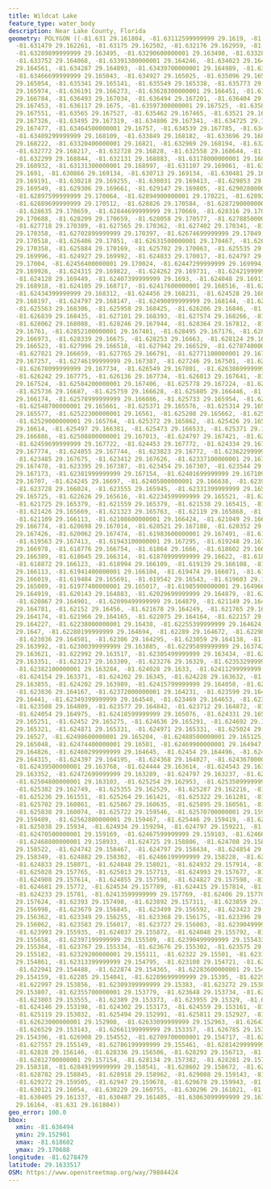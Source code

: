 ```yaml
---
title: Wildcat Lake
feature_type: water_body
description: Near Lake County, Florida
geometry: POLYGON ((-81.631 29.161804, -81.63112599999999 29.1619, -81.631353 29.16213,
  -81.631479 29.162261, -81.63175 29.162502, -81.632176 29.162959, -81.632654 29.163367,
  -81.63289899999999 29.163495, -81.63290600000001 29.163498, -81.63328300000001 29.163732,
  -81.633752 29.164068, -81.63391300000001 29.164246, -81.634023 29.164375, -81.6341
  29.164561, -81.634287 29.164893, -81.63439700000001 29.164989, -81.634513 29.165027,
  -81.63466699999999 29.165043, -81.634927 29.165025, -81.635096 29.165016, -81.635221
  29.165054, -81.635341 29.165141, -81.635549 29.165338, -81.635773 29.165643, -81.63600099999999
  29.165974, -81.636191 29.166273, -81.63628300000001 29.166451, -81.63643500000001
  29.166784, -81.636493 29.167034, -81.636494 29.167201, -81.636404 29.16735, -81.636261
  29.167453, -81.636117 29.1675, -81.63597300000001 29.167525, -81.63583800000001
  29.167551, -81.63565 29.167527, -81.635462 29.167465, -81.63521 29.167348, -81.63509500000001
  29.167326, -81.63495 29.167319, -81.634806 29.167341, -81.634725 29.167397, -81.634663
  29.167477, -81.63464500000001 29.16757, -81.634539 29.167785, -81.634315 29.167973,
  -81.63409299999999 29.168109, -81.633849 29.168182, -81.633696 29.168199, -81.633483
  29.168222, -81.63320400000001 29.16821, -81.632969 29.168194, -81.632853 29.168195,
  -81.632772 29.168217, -81.632728 29.16828, -81.632558 29.168644, -81.632434 29.168763,
  -81.632299 29.168844, -81.632131 29.168883, -81.63178000000001 29.168909, -81.63153800000001
  29.168932, -81.63131300000001 29.168997, -81.631107 29.169061, -81.63101899999999
  29.1691, -81.630866 29.169134, -81.630713 29.169134, -81.630481 29.169135, -81.630318
  29.169191, -81.630218 29.169255, -81.630031 29.169413, -81.629853 29.169502, -81.629637
  29.169549, -81.629306 29.169661, -81.629147 29.169805, -81.62902800000001 29.169915,
  -81.62897599999999 29.170064, -81.62894900000001 29.170221, -81.628925 29.170419,
  -81.62889699999999 29.170512, -81.628826 29.170584, -81.62872900000001 29.170631,
  -81.628635 29.170659, -81.62844699999999 29.170669, -81.628316 29.170688, -81.62831199999999
  29.170688, -81.628209 29.170659, -81.628058 29.170577, -81.62788500000001 29.170462,
  -81.627718 29.170389, -81.627565 29.170362, -81.627402 29.170341, -81.62719199999999
  29.170358, -81.62702899999999 29.170397, -81.62674699999999 29.17049, -81.62654999999999
  29.170518, -81.626406 29.17051, -81.62631500000001 29.170467, -81.62613899999999
  29.170358, -81.625884 29.170169, -81.625702 29.170063, -81.625535 29.170014, -81.625125
  29.169996, -81.624927 29.169992, -81.624833 29.170017, -81.624797 29.170039, -81.624645
  29.17004, -81.62456400000001 29.170024, -81.62447299999999 29.169994, -81.62439999999999
  29.169926, -81.624315 29.169822, -81.624262 29.169731, -81.62421999999999 29.169594,
  -81.624128 29.169449, -81.62407399999999 29.1693, -81.624048 29.169116, -81.62403999999999
  29.168918, -81.624105 29.168717, -81.62417600000001 29.168516, -81.624247 29.168389,
  -81.62434399999999 29.168312, -81.624456 29.168231, -81.624528 29.16822, -81.624653
  29.168197, -81.624797 29.168147, -81.62490099999999 29.168144, -81.625035 29.168163,
  -81.625563 29.168306, -81.625958 29.168425, -81.626206 29.16846, -81.626503 29.168456,
  -81.626839 29.168435, -81.627101 29.168393, -81.627574 29.168266, -81.627861 29.168172,
  -81.628062 29.168088, -81.628246 29.167944, -81.628364 29.167812, -81.62848200000001
  29.16761, -81.62852100000001 29.167401, -81.628495 29.167176, -81.62842499999999
  29.166973, -81.628339 29.16675, -81.628253 29.16663, -81.628124 29.166548, -81.62806399999999
  29.166523, -81.627996 29.166518, -81.627942 29.166529, -81.62787400000001 29.166571,
  -81.627821 29.166659, -81.627765 29.166791, -81.62771100000001 29.16708, -81.627624
  29.167257, -81.62746199999999 29.167387, -81.627246 29.167501, -81.627019 29.167628,
  -81.62678099999999 29.167734, -81.626549 29.167801, -81.62638699999999 29.167799,
  -81.626242 29.167775, -81.626136 29.167734, -81.626013 29.167641, -81.62590299999999
  29.167524, -81.62584200000001 29.167406, -81.625778 29.167224, -81.625756 29.167059,
  -81.625736 29.16687, -81.625759 29.166628, -81.625805 29.166446, -81.62580699999999
  29.166174, -81.62578999999999 29.166086, -81.625733 29.165954, -81.625626 29.165809,
  -81.62548700000001 29.165661, -81.625371 29.165576, -81.625314 29.165557, -81.625242
  29.165577, -81.62522300000001 29.16561, -81.625208 29.165662, -81.625227 29.165698,
  -81.62529000000001 29.165764, -81.625372 29.165862, -81.625426 29.16598, -81.62548
  29.16614, -81.625497 29.166381, -81.625473 29.166533, -81.625371 29.166696, -81.625209
  29.166886, -81.62508800000001 29.167013, -81.624797 29.167421, -81.624681 29.167642,
  -81.62459699999999 29.167722, -81.624453 29.167772, -81.624334 29.167781, -81.62414
  29.167774, -81.624055 29.167744, -81.623823 29.16772, -81.62362299999999 29.167718,
  -81.623485 29.167675, -81.623412 29.167626, -81.62337100000001 29.167579, -81.623377
  29.167478, -81.623395 29.167387, -81.623454 29.167307, -81.623544 29.167229, -81.62371
  29.167173, -81.62381999999999 29.167154, -81.62401699999999 29.167109, -81.624098
  29.16707, -81.624245 29.16697, -81.62405800000001 29.166638, -81.623983 29.166278,
  -81.623728 29.166024, -81.623555 29.165945, -81.62331399999999 29.165872, -81.62287999999999
  29.165725, -81.622626 29.165616, -81.62234599999999 29.165521, -81.622061 29.165429,
  -81.621725 29.165379, -81.621559 29.165379, -81.621538 29.165415, -81.621494 29.165534,
  -81.621426 29.165669, -81.621323 29.165763, -81.62119 29.165868, -81.621127 29.165962,
  -81.621109 29.166113, -81.62108600000001 29.166424, -81.621049 29.166581, -81.620941
  29.166774, -81.620698 29.167014, -81.620521 29.167188, -81.620352 29.16734, -81.620215
  29.167426, -81.620062 29.167474, -81.61983600000001 29.167491, -81.619657 29.167467,
  -81.619563 29.167413, -81.61943100000001 29.167295, -81.619248 29.167081, -81.619075
  29.166978, -81.618776 29.166754, -81.61864 29.1666, -81.618602 29.166496, -81.618617
  29.166389, -81.618645 29.166314, -81.61870999999999 29.16622, -81.618782 29.166165,
  -81.618872 29.166123, -81.618994 29.166109, -81.619139 29.166108, -81.61932299999999
  29.166113, -81.61941400000001 29.166104, -81.619474 29.166071, -81.61948599999999
  29.166019, -81.619484 29.165691, -81.619542 29.16543, -81.619603 29.165223, -81.61967799999999
  29.165089, -81.61977400000001 29.165017, -81.61985900000001 29.164966, -81.61999299999999
  29.164919, -81.620143 29.164883, -81.62029699999999 29.164879, -81.620594 29.164911,
  -81.620867 29.164901, -81.62099499999999 29.164879, -81.621149 29.164842, -81.62132099999999
  29.164781, -81.62152 29.16456, -81.621678 29.164249, -81.621765 29.164193, -81.62182799999999
  29.164174, -81.621966 29.164165, -81.622075 29.164164, -81.622157 29.164183, -81.622238
  29.164227, -81.62238000000001 29.16438, -81.62255399999999 29.164624, -81.622674
  29.1647, -81.62280199999999 29.164694, -81.62289 29.164672, -81.622989 29.164583,
  -81.623036 29.164501, -81.62306 29.164295, -81.623059 29.164138, -81.62304899999999
  29.163992, -81.62300399999999 29.163885, -81.62295899999999 29.163742, -81.62296499999999
  29.163621, -81.622992 29.163517, -81.62305499999999 29.163434, -81.62314499999999
  29.163351, -81.623217 29.163309, -81.623276 29.16329, -81.62353299999999 29.163289,
  -81.62382100000001 29.163284, -81.624028 29.1633, -81.62411299999999 29.163333,
  -81.624154 29.163371, -81.624202 29.16345, -81.624228 29.163632, -81.62421999999999
  29.163855, -81.624202 29.163989, -81.62415799999999 29.164058, -81.624049 29.164116,
  -81.623836 29.164167, -81.62372000000001 29.164231, -81.623599 29.164317, -81.623546
  29.16441, -81.62349399999999 29.164548, -81.623469 29.164653, -81.623479 29.164752,
  -81.623508 29.164809, -81.623577 29.164842, -81.623712 29.164872, -81.623957 29.164934,
  -81.624054 29.164975, -81.62418599999999 29.165076, -81.624331 29.16521, -81.624413
  29.165251, -81.62452 29.165275, -81.624636 29.165291, -81.624692 29.165304, -81.624797
  29.165321, -81.624871 29.165331, -81.624971 29.165331, -81.625024 29.165319, -81.625024
  29.16527, -81.62498600000001 29.165204, -81.62488500000001 29.165125, -81.624797
  29.165048, -81.62474400000001 29.16501, -81.62469900000001 29.164947, -81.624661
  29.164826, -81.62460299999999 29.164645, -81.62454 29.164496, -81.62445099999999
  29.164315, -81.624397 29.164195, -81.624368 29.164027, -81.62436700000001 29.163895,
  -81.62439500000001 29.163768, -81.624444 29.163614, -81.624543 29.163479, -81.62464300000001
  29.163352, -81.62472699999999 29.163289, -81.624797 29.163237, -81.624908 29.16318,
  -81.62504800000001 29.163103, -81.625254 29.162953, -81.62535099999999 29.162848,
  -81.625382 29.162749, -81.625355 29.162529, -81.625287 29.162216, -81.625244 29.161809,
  -81.625236 29.161551, -81.625264 29.161421, -81.625322 29.161281, -81.625506 29.161063,
  -81.625702 29.160861, -81.625867 29.160635, -81.625895 29.160561, -81.6259 29.16039,
  -81.625838 29.160074, -81.625722 29.159546, -81.62570700000001 29.159511, -81.625697
  29.159489, -81.62562800000001 29.159467, -81.625446 29.159419, -81.625186 29.159362,
  -81.625038 29.15934, -81.624934 29.159294, -81.624797 29.159221, -81.62474 29.159202,
  -81.62470500000001 29.159169, -81.62467599999999 29.159103, -81.624667 29.159032,
  -81.62468800000001 29.158933, -81.624725 29.158806, -81.624708 29.158658, -81.624723
  29.158522, -81.624742 29.158467, -81.624797 29.158434, -81.624854 29.158387, -81.624878
  29.158349, -81.624882 29.158302, -81.62486199999999 29.158228, -81.624836 29.158143,
  -81.624833 29.158071, -81.624848 29.158021, -81.624932 29.157914, -81.625004 29.157823,
  -81.625028 29.157765, -81.625013 29.157713, -81.624993 29.157677, -81.624949 29.157639,
  -81.624908 29.157614, -81.624855 29.157598, -81.624827 29.157598, -81.624797 29.157603,
  -81.624681 29.15772, -81.624534 29.157789, -81.624415 29.157814, -81.624324 29.157818,
  -81.624233 29.15781, -81.62413599999999 29.157769, -81.62406 29.157701, -81.624
  29.157624, -81.62393 29.157498, -81.623892 29.157311, -81.623859 29.157141, -81.62379300000001
  29.156998, -81.623679 29.156845, -81.623499 29.156592, -81.623423 29.156491, -81.623363
  29.156362, -81.623349 29.156255, -81.623368 29.156175, -81.623396 29.156112, -81.623458
  29.156062, -81.623583 29.156017, -81.623727 29.156003, -81.62390499999999 29.155966,
  -81.623993 29.155935, -81.624037 29.155872, -81.624048 29.155792, -81.62402299999999
  29.155658, -81.62397199999999 29.155509, -81.62390499999999 29.155433, -81.623808
  29.155364, -81.623767 29.155334, -81.623676 29.155302, -81.623575 29.155264, -81.62339
  29.155182, -81.62329200000001 29.155111, -81.62322 29.15501, -81.62315599999999
  29.154861, -81.62313399999999 29.154795, -81.623108 29.154721, -81.623045 29.15462,
  -81.622941 29.154488, -81.622874 29.154365, -81.62283600000001 29.154263, -81.622826
  29.154159, -81.62285 29.154041, -81.62289699999999 29.15395, -81.622934 29.1539,
  -81.622997 29.153856, -81.62309399999999 29.15383, -81.623272 29.153816, -81.62343799999999
  29.153807, -81.62355700000001 29.153779, -81.623648 29.153734, -81.623732 29.15366,
  -81.623803 29.153555, -81.62389 29.153373, -81.623955 29.15329, -81.624036 29.15324,
  -81.624146 29.153198, -81.624302 29.153173, -81.624559 29.153161, -81.624797 29.153096,
  -81.625119 29.153032, -81.625494 29.152991, -81.625811 29.152927, -81.626026 29.152901,
  -81.62623000000001 29.152908, -81.62633099999999 29.152963, -81.62643799999999 29.153034,
  -81.626529 29.153143, -81.62661199999999 29.153357, -81.626785 29.153954, -81.626869
  29.154396, -81.626908 29.154552, -81.62709700000001 29.154717, -81.627358 29.154993,
  -81.627557 29.155149, -81.62786199999999 29.155461, -81.62814299999999 29.155839,
  -81.62828 29.156146, -81.628336 29.156506, -81.628293 29.156713, -81.628151 29.156989,
  -81.62812700000001 29.157154, -81.628134 29.157382, -81.628281 29.157887, -81.628394
  29.158318, -81.62849199999999 29.158541, -81.628602 29.158672, -81.62876 29.15882,
  -81.628782 29.158845, -81.628918 29.158962, -81.629088 29.159143, -81.629215 29.159362,
  -81.629272 29.159505, -81.62947 29.159678, -81.629679 29.159943, -81.629932 29.160305,
  -81.630121 29.16054, -81.630229 29.160755, -81.630296 29.161021, -81.630351 29.161232,
  -81.630405 29.161337, -81.630487 29.161405, -81.63063099999999 29.161509, -81.630858
  29.16164, -81.631 29.161804))
geo_error: 100.0
bbox:
  xmin: -81.636494
  ymin: 29.152901
  xmax: -81.618602
  ymax: 29.170688
longitude: -81.6278479
latitude: 29.1633517
OSM: https://www.openstreetmap.org/way/79884424
---
```

